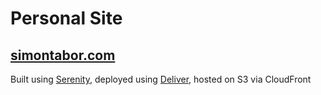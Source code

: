 # Personal Site

## [simontabor.com](http://simontabor.com)

Built using [Serenity](https://github.com/simontabor/serenity), deployed using [Deliver](https://github.com/gerhard/deliver), hosted on S3 via CloudFront
